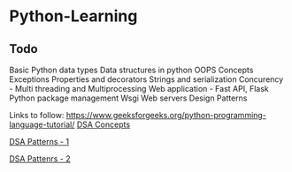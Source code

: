 # Python-Learning
## Todo
Basic Python data types
Data structures in python
OOPS Concepts
Exceptions
Properties and decorators
Strings and serialization
Concurency - Multi threading and Multiprocessing
Web application - Fast API, Flask
Python package management
Wsgi Web servers
Design Patterns

Links to follow: https://www.geeksforgeeks.org/python-programming-language-tutorial/
[DSA Concepts](https://edu.anarcho-copy.org/Programming%20Languages/Python/Python%20Data%20Structures%20and%20Algorithms.pdf)

[DSA Patterns - 1](https://gist.github.com/mathcodes/cc2990f03dcfc16523c433328c4499d3)

[DSA Pattenrs - 2](https://github.com/Shikha-code36/Data-Structures-and-Algorithm-Patterns/blob/main/Arrays.ipynb)

